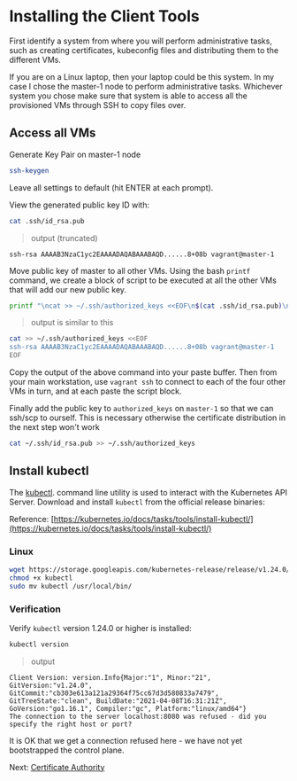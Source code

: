 # Installing the Client Tools

First identify a system from where you will perform administrative tasks, such as creating certificates, kubeconfig files and distributing them to the different VMs.

If you are on a Linux laptop, then your laptop could be this system. In my case I chose the master-1 node to perform administrative tasks. Whichever system you chose make sure that system is able to access all the provisioned VMs through SSH to copy files over.

## Access all VMs

Generate Key Pair on master-1 node

```bash
ssh-keygen
```

Leave all settings to default (hit ENTER at each prompt).

View the generated public key ID with:

```bash
cat .ssh/id_rsa.pub
```

> output (truncated)
```
ssh-rsa AAAAB3NzaC1yc2EAAAADAQABAAABAQD......8+08b vagrant@master-1
```

Move public key of master to all other VMs. Using the bash `printf` command, we create a block of script to be executed at all the other VMs that will add our new public key.

```bash
printf "\ncat >> ~/.ssh/authorized_keys <<EOF\n$(cat .ssh/id_rsa.pub)\nEOF\n\n"
```

> output is similar to this

```bash
cat >> ~/.ssh/authorized_keys <<EOF
ssh-rsa AAAAB3NzaC1yc2EAAAADAQABAAABAQD......8+08b vagrant@master-1
EOF
```

Copy the output of the above command into your paste buffer.
Then from your main workstation, use `vagrant ssh` to connect to each of the four other VMs in turn, and at each paste the script block.

Finally add the public key to `authorized_keys` on `master-1` so that we can ssh/scp to ourself. This is necessary otherwise the certificate distribution in the next step won't work

```bash
cat ~/.ssh/id_rsa.pub >> ~/.ssh/authorized_keys
```

## Install kubectl

The [kubectl](https://kubernetes.io/docs/tasks/tools/install-kubectl). command line utility is used to interact with the Kubernetes API Server. Download and install `kubectl` from the official release binaries:

Reference: [https://kubernetes.io/docs/tasks/tools/install-kubectl/](https://kubernetes.io/docs/tasks/tools/install-kubectl/)

### Linux

```bash
wget https://storage.googleapis.com/kubernetes-release/release/v1.24.0/bin/linux/amd64/kubectl
chmod +x kubectl
sudo mv kubectl /usr/local/bin/
```

### Verification

Verify `kubectl` version 1.24.0 or higher is installed:

```bash
kubectl version
```

> output

```
Client Version: version.Info{Major:"1", Minor:"21", GitVersion:"v1.24.0", GitCommit:"cb303e613a121a29364f75cc67d3d580833a7479", GitTreeState:"clean", BuildDate:"2021-04-08T16:31:21Z", GoVersion:"go1.16.1", Compiler:"gc", Platform:"linux/amd64"}
The connection to the server localhost:8080 was refused - did you specify the right host or port?
```

It is OK that we get a connection refused here - we have not yet bootstrapped the control plane.

Next: [Certificate Authority](04-certificate-authority.md)
